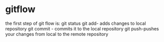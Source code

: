 # gitflow

the first step of git flow is: git status
git add- adds changes to local repository 
git commit - commits it to the local repository
git push-pushes your changes from local to the remote repository
